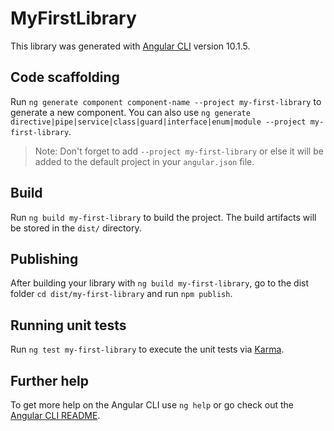 # MyFirstLibrary

This library was generated with [Angular CLI](https://github.com/angular/angular-cli) version 10.1.5.

## Code scaffolding

Run `ng generate component component-name --project my-first-library` to generate a new component. You can also use `ng generate directive|pipe|service|class|guard|interface|enum|module --project my-first-library`.
> Note: Don't forget to add `--project my-first-library` or else it will be added to the default project in your `angular.json` file. 

## Build

Run `ng build my-first-library` to build the project. The build artifacts will be stored in the `dist/` directory.

## Publishing

After building your library with `ng build my-first-library`, go to the dist folder `cd dist/my-first-library` and run `npm publish`.

## Running unit tests

Run `ng test my-first-library` to execute the unit tests via [Karma](https://karma-runner.github.io).

## Further help

To get more help on the Angular CLI use `ng help` or go check out the [Angular CLI README](https://github.com/angular/angular-cli/blob/master/README.md).
